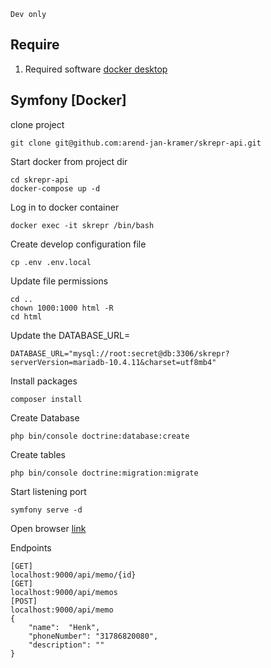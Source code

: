 ``Dev only``

## Require
1. Required software [docker desktop](https://www.docker.com/products/docker-desktop)

## Symfony [Docker]
clone project
```
git clone git@github.com:arend-jan-kramer/skrepr-api.git
```
Start docker from project dir
```
cd skrepr-api
docker-compose up -d
```
Log in to docker container
```
docker exec -it skrepr /bin/bash
```
Create develop configuration file
```
cp .env .env.local
```

Update file permissions
```
cd ..
chown 1000:1000 html -R
cd html
```

Update the DATABASE_URL=
```
DATABASE_URL="mysql://root:secret@db:3306/skrepr?serverVersion=mariadb-10.4.11&charset=utf8mb4"
```

Install packages
```
composer install
```
Create Database
```
php bin/console doctrine:database:create
```
Create tables
```
php bin/console doctrine:migration:migrate
```
Start listening port
```
symfony serve -d
```
Open browser [link](http://localhost:9000)

Endpoints
```
[GET]
localhost:9000/api/memo/{id}
[GET]
localhost:9000/api/memos
[POST]
localhost:9000/api/memo
{
    "name":  "Henk",
    "phoneNumber": "31786820080",
    "description": ""
}
```